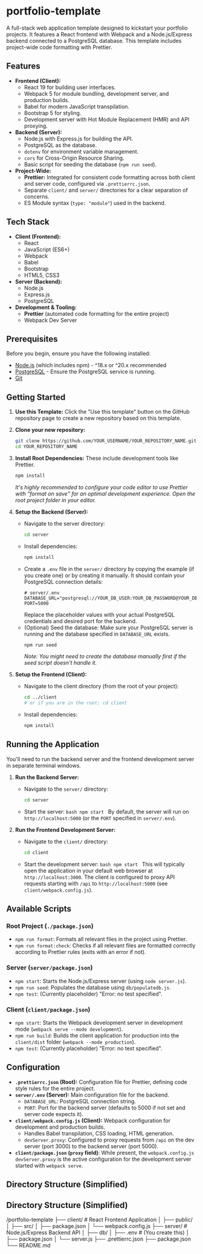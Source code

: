 # portfolio-template

A full-stack web application template designed to kickstart your portfolio projects. It features a React frontend with Webpack and a Node.js/Express backend connected to a PostgreSQL database. This template includes project-wide code formatting with Prettier.

## Features

- **Frontend (Client):**
  - React 19 for building user interfaces.
  - Webpack 5 for module bundling, development server, and production builds.
  - Babel for modern JavaScript transpilation.
  - Bootstrap 5 for styling.
  - Development server with Hot Module Replacement (HMR) and API proxying.
- **Backend (Server):**
  - Node.js with Express.js for building the API.
  - PostgreSQL as the database.
  - `dotenv` for environment variable management.
  - `cors` for Cross-Origin Resource Sharing.
  - Basic script for seeding the database (`npm run seed`).
- **Project-Wide:**
  - **Prettier:** Integrated for consistent code formatting across both client and server code, configured via `.prettierrc.json`.
  - Separate `client/` and `server/` directories for a clear separation of concerns.
  - ES Module syntax (`type: "module"`) used in the backend.

## Tech Stack

- **Client (Frontend):**
  - React
  - JavaScript (ES6+)
  - Webpack
  - Babel
  - Bootstrap
  - HTML5, CSS3
- **Server (Backend):**
  - Node.js
  - Express.js
  - PostgreSQL
- **Development & Tooling:**
  - **Prettier** (automated code formatting for the entire project)
  - Webpack Dev Server

## Prerequisites

Before you begin, ensure you have the following installed:

- [Node.js](https://nodejs.org/) (which includes npm) - ^18.x or ^20.x recommended
- [PostgreSQL](https://www.postgresql.org/download/) - Ensure the PostgreSQL service is running.
- [Git](https://git-scm.com/)

## Getting Started

1.  **Use this Template:**
    Click the "Use this template" button on the GitHub repository page to create a new repository based on this template.

2.  **Clone your new repository:**

    ```bash
    git clone https://github.com/YOUR_USERNAME/YOUR_REPOSITORY_NAME.git
    cd YOUR_REPOSITORY_NAME
    ```

3.  **Install Root Dependencies:**
    These include development tools like Prettier.

    ```bash
    npm install
    ```

    _It's highly recommended to configure your code editor to use Prettier with "format on save" for an optimal development experience. Open the root project folder in your editor._

4.  **Setup the Backend (Server):**

    - Navigate to the server directory:
      ```bash
      cd server
      ```
    - Install dependencies:
      ```bash
      npm install
      ```
    - Create a `.env` file in the `server/` directory by copying the example (if you create one) or by creating it manually. It should contain your PostgreSQL connection details:
      ```env
      # server/.env
      DATABASE_URL="postgresql://YOUR_DB_USER:YOUR_DB_PASSWORD@YOUR_DB_HOST:YOUR_DB_PORT/YOUR_DB_NAME"
      PORT=5000
      ```
      Replace the placeholder values with your actual PostgreSQL credentials and desired port for the backend.
    - (Optional) Seed the database:
      Make sure your PostgreSQL server is running and the database specified in `DATABASE_URL` exists.
      ```bash
      npm run seed
      ```
      _Note: You might need to create the database manually first if the seed script doesn't handle it._

5.  **Setup the Frontend (Client):**
    - Navigate to the client directory (from the root of your project):
      ```bash
      cd ../client
      # or if you are in the root: cd client
      ```
    - Install dependencies:
      ```bash
      npm install
      ```

## Running the Application

You'll need to run the backend server and the frontend development server in separate terminal windows.

1.  **Run the Backend Server:**

    - Navigate to the `server/` directory:
      ```bash
      cd server
      ```
    - Start the server:
      `bash
    npm start
    `
      By default, the server will run on `http://localhost:5000` (or the `PORT` specified in `server/.env`).

2.  **Run the Frontend Development Server:**
    - Navigate to the `client/` directory:
      ```bash
      cd client
      ```
    - Start the development server:
      `bash
    npm start
    `
      This will typically open the application in your default web browser at `http://localhost:3000`. The client is configured to proxy API requests starting with `/api` to `http://localhost:5000` (see `client/webpack.config.js`).

## Available Scripts

### Root Project (`./package.json`)

- `npm run format`: Formats all relevant files in the project using Prettier.
- `npm run format:check`: Checks if all relevant files are formatted correctly according to Prettier rules (exits with an error if not).

### Server (`server/package.json`)

- `npm start`: Starts the Node.js/Express server (using `node server.js`).
- `npm run seed`: Populates the database using `db/populatedb.js`.
- `npm test`: (Currently placeholder) "Error: no test specified".

### Client (`client/package.json`)

- `npm start`: Starts the Webpack development server in development mode (`webpack serve --mode development`).
- `npm run build`: Builds the client application for production into the `client/dist` folder (`webpack --mode production`).
- `npm test`: (Currently placeholder) "Error: no test specified".

## Configuration

- **`.prettierrc.json` (Root):** Configuration file for Prettier, defining code style rules for the entire project.
- **`server/.env` (Server):** Main configuration file for the backend.
  - `DATABASE_URL`: PostgreSQL connection string.
  - `PORT`: Port for the backend server (defaults to 5000 if not set and server code expects it).
- **`client/webpack.config.js` (Client):** Webpack configuration for development and production builds.
  - Handles Babel transpilation, CSS loading, HTML generation.
  - `devServer.proxy`: Configured to proxy requests from `/api` on the dev server (port 3000) to the backend server (port 5000).
- **`client/package.json` (`proxy` field)**: While present, the `webpack.config.js` `devServer.proxy` is the active configuration for the development server started with `webpack serve`.

## Directory Structure (Simplified)

## Directory Structure (Simplified)

/portfolio-template
├── client/ # React Frontend Application
│ ├── public/
│ ├── src/
│ ├── package.json
│ └── webpack.config.js
├── server/ # Node.js/Express Backend API
│ ├── db/
│ ├── .env # (You create this)
│ ├── package.json
│ └── server.js
├── .prettierrc.json
├── package.json
└── README.md
